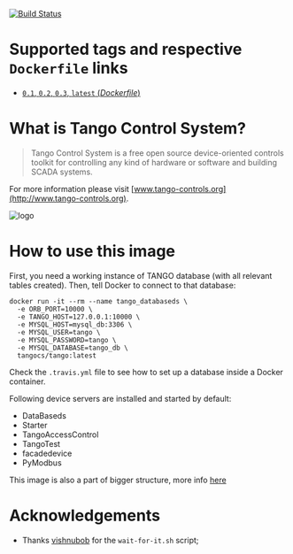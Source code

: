 [![Build Status](https://img.shields.io/travis/tango-controls/tango-cs-docker.svg)](https://travis-ci.org/tango-controls/tango-cs-docker)

# Supported tags and respective `Dockerfile` links

* [`0.1`, `0.2`, `0.3`, `latest` (*Dockerfile*)](https://github.com/synchrotron-solaris/tango-cs-docker/blob/master/Dockerfile)

# What is Tango Control System?

> Tango Control System is a free open source device-oriented controls toolkit
> for controlling any kind of hardware or software and building SCADA systems.

For more information please visit [www.tango-controls.org](http://www.tango-controls.org).

![logo](http://www.tango-controls.org/static/tango/img/logo_tangocontrols.png)


# How to use this image

First, you need a working instance of TANGO database (with all relevant tables
created). Then, tell Docker to connect to that database:

```console
docker run -it --rm --name tango_databaseds \
  -e ORB_PORT=10000 \
  -e TANGO_HOST=127.0.0.1:10000 \
  -e MYSQL_HOST=mysql_db:3306 \
  -e MYSQL_USER=tango \
  -e MYSQL_PASSWORD=tango \
  -e MYSQL_DATABASE=tango_db \
  tangocs/tango:latest
```

Check the `.travis.yml` file to see how to set up a database inside a Docker
container.

Following device servers are installed and started by default:

* DataBaseds
* Starter
* TangoAccessControl
* TangoTest
* facadedevice
* PyModbus

This image is also a part of bigger structure, more info [here](https://github.com/synchrotron-solaris/tango-workspace)

# Acknowledgements

* Thanks [vishnubob](https://github.com/vishnubob) for the `wait-for-it.sh`
  script;
